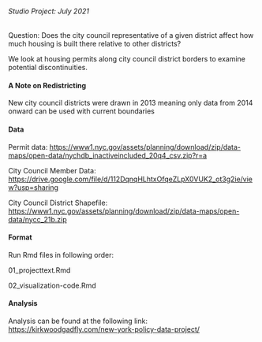 <h6> Studio Project: July 2021</h6>

Question: Does the city council representative of a given district affect how much housing is built there relative to other districts?

We look at housing permits along city council district borders to examine potential discontinuities.

<h4> A Note on Redistricting</h4> 

New city council districts were drawn in 2013 meaning only data from 2014 onward can be used with current boundaries

<h4> Data </h4> 

Permit data:
<a>https://www1.nyc.gov/assets/planning/download/zip/data-maps/open-data/nychdb_inactiveincluded_20q4_csv.zip?r=a</a>

City Council Member Data:
<a>https://drive.google.com/file/d/112DqnqHLhtxOfqeZLpX0VUK2_ot3g2ie/view?usp=sharing</a>

City Council District Shapefile:
<a>https://www1.nyc.gov/assets/planning/download/zip/data-maps/open-data/nycc_21b.zip</a>

<h4> Format </h4> 

Run Rmd files in following order:

01_projecttext.Rmd <br>

02_visualization-code.Rmd

<h4> Analysis </h4>

Analysis can be found at the following link:
<a> https://kirkwoodgadfly.com/new-york-policy-data-project/ </a>
